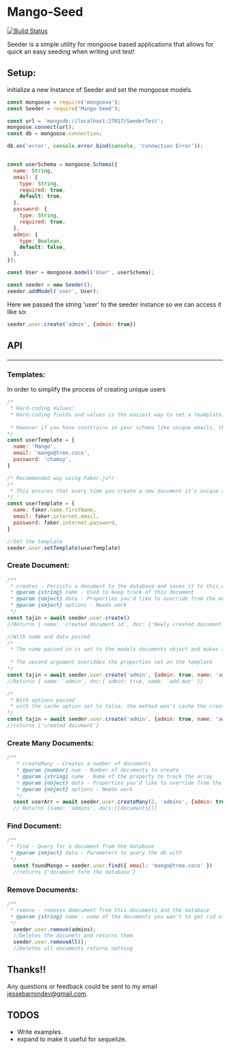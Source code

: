 
# Mango-Seed    
[![Build Status](https://travis-ci.org/JesseBarron/Mango-Seed.svg?branch=master)](https://travis-ci.org/JesseBarron/Mango-Seed)

Seeder is a simple utility for mongoose based applications that allows for quick an easy seeding when writing unit test!

## Setup:
initialize a new Instance of Seeder and set the mongoose models.
```javascript
const mongoose = require('mongoose');
const Seeder = require('Mango-Seed');

const url = 'mongodb://localhost:27017/SeederTest';
mongoose.connect(url);
const db = mongoose.connection;

db.on('error', console.error.bind(console, 'Connection Error'));


const userSchema = mongoose.Schema({
  name: String,
  email: {
    type: String,
    required: true,
    default: true,
  },
  password: {
    type: String,
    required: true,
  },
  admin: {
    type: Boolean,
    default: false,
  },
});

const User = mongoose.model('User', userSchema);

const seeder = new Seeder();
seeder.addModel('user', User);
```
Here we passed the string 'user'  to the seeder instance so we can access it like so:
```javascript
seeder.user.create('admin', {admin: true})
```
## API <hr/>
 ### Templates:
 In order to simplify the process of creating unique users
```javascript
/*
 * Hard-coding Values:
 * Hard-coding fields and values is the easiest way to set a teamplate.
 
 * However if you have constrains in your schema like unique emails, this could throw a validation error if documents are created without changing the email. See create for that.
*/
const userTemplate = {
  name: 'Mango',
  email: 'mango@tree.coco',
  password: 'chamoy',
}

/* Recommended way using Faker.js*/
/*
 * This ensures that every time you create a new document it's unique and won't throw a validation error. In addition, this would make using the utility's .createMany() method a lot seasier to use.
*/
const userTemplate = {
  name: faker.name.firstName,
  email: faker.internet.email,
  password: faker.internet.password,
}

//Set the template
seeder.user.setTemplate(userTemplate)
```
### Create Document:
```javascript
/**
 * creates - Persists a document to the database and saves it to this.documents
 * @param {string} name - Used to keep track of this document
 * @param {object} data - Properties you'd like to override from the model
 * @param {object} options - Needs work
 */
const tajin = await seeder.user.create()
//Returns { name: 'created document id', doc: {'Newly created document'}}

//With name and data passed
/*
 * The name passed in is set to the models documents object and makes it easy to recieve the document via seeder.user.documents.name
 
 * The second argument overiddes the properties set on the template
*/
const tajin = await seeder.user.create('admin', {admin: true, name: 'add-man'})
//Returns { name: 'admin', doc:{ admin: true, name: 'add-man' }}

/*
 * With options passed
 * with the cache option set to false, the method won't cache the created document to the seeder.user.documents object.
*/
const tajin = await seeder.user.create('admin', {admin: true, name: 'add-man'}, {cache: false});
//returns {'created document'}
```
### Create Many Documents:
```javascript
/**
   * createMany - Creates a number of documents
   * @param {number} num - Number of documents to create
   * @param {string} name - Name of the property to track the array
   * @param {object} data - Properties you'd like to override from the model object
   * @param {object} options - Needs work
   */
  const userArr = await seeder.user.createMany(2, 'admins', {admin: true});
  // Returns {name: 'admins', docs:[{documents}]}
```
### Find Document:
```javascript
/**
 * find - Query for a document from the database
 * @param {object} data - Parameters to query the db with
 */
  const foundMango = seeder.user.find({ email: 'mango@tree.coco' })
  //returns {'document form the database'}
```
### Remove Documents:
```javascript
/**
 * remove - removes domcument from this.documents and the database
 * @param {string} name - name of the documents you wan't to get rid of
 */
  seeder.user.remove(admins);
  //Deletes the documets and returns them
  seeder.user.removeAll();
  //Deletes all documents returns nothing
```

## Thanks!!
Any questions or feedback could be sent to my email jessebarrondev@gmail.com.

## TODOS
- Write examples.
- expand to make it useful for sequelize.
